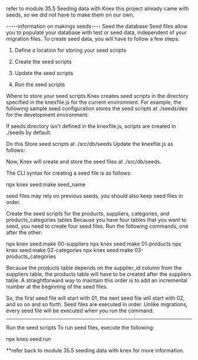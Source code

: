 refer to module 35.5 Seeding data with Knex
this project already came with seeds, so we did not have to make them on our own.

-----information on makings seeds----
Seed the database
Seed files allow you to populate your database with test or seed data, independent of your migration files. To create seed data, you will have to follow a few steps:

1. Define a location for storing your seed scripts

2. Create the seed scripts

3. Update the seed scripts

4. Run the seed scripts

Where to store your seed scripts
Knex creates seed scripts in the directory specified in the knexfile.js for the current environment. For example, the following sample seed configuration stores the seed scripts at ./seeds/dev for the development environment:

<!--
development: {
  client: ...,
  connection: { ... },
  seeds: {
    directory: './seeds/dev'
  }
} -->

If seeds.directory isn't defined in the knexfile.js, scripts are created in ./seeds by default.

Do this
Store seed scripts at ./src/db/seeds
Update the knexfile.js as follows:

<!-- const path = require("path");
require("dotenv").config();
const { DATABASE_URL } = process.env;

module.exports = {
  development: {
    client: "postgresql",
    connection: DATABASE_URL,
    migrations: {
      directory: path.join(__dirname, "src", "db", "migrations"),
    },
+    seeds: {
+      directory: path.join(__dirname, "src", "db", "seeds"),
+    },
  },
}; -->

Now, Knex will create and store the seed files at ./src/db/seeds.

The CLI syntax for creating a seed file is as follows:

npx knex seed:make seed_name

seed files may rely on previous seeds, you should also keep seed files in order.

Create the seed scripts for the products, suppliers, categories, and products_categories tables
Because you have four tables that you want to seed, you need to create four seed files. Run the following commands, one after the other:

npx knex seed:make 00-suppliers
npx knex seed:make 01-products
npx knex seed:make 02-categories
npx knex seed:make 03-products_categories

Because the products table depends on the supplier_id column from the suppliers table, the products table will have to be created after the suppliers table. A straightforward way to maintain this order is to add an incremental number at the beginning of the seed files.

So, the first seed file will start with 01, the next seed file will start with 02, and so on and so forth. Seed files are executed in order. Unlike migrations, every seed file will be executed when you run the command.

---

Run the seed scripts
To run seed files, execute the following:

npx knex seed:run

\*\*refer back to module 35.5 seeding data with knex for more information.
